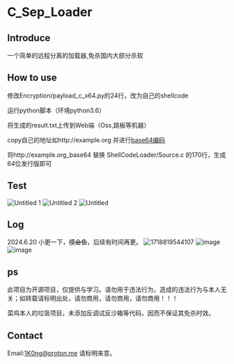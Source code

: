 # C_Sep_Loader

## Introduce

一个简单的远程分离的加载器,免杀国内大部分杀软

## How to use

修改Encryption/payload_c_x64.py的24行，改为自己的shellcode

运行python脚本（环境python3.6）

将生成的result.txt上传到Web端（Oss,跳板等机器）

copy自己的地址如http://example.org 并进行[base64编码](https://www.base64decode.org/)

将http://example.org_base64 替换 ShellCodeLoader/Source.c 的170行，生成64位发行版即可

## Test
![Untitled 1](https://github.com/1K0ng/C_Sep_Loader/assets/156843472/759f6998-71ff-4a03-abd9-71fb40cc7eeb)
![Untitled 2](https://github.com/1K0ng/C_Sep_Loader/assets/156843472/98f20b30-548a-4980-be96-c8886ce8956e)
![Untitled](https://github.com/1K0ng/C_Sep_Loader/assets/156843472/8de5f3b4-ee6b-4ea7-b52d-2c3f2ce0c553)

## Log
2024.6.20 小更一下，~~摸会鱼~~，后续有时间再更。
![1718819544107](https://github.com/1K0ng/C_Sep_Loader/assets/156843472/c62b5dee-6b47-44c6-adc4-c587f4affab2)
![image](https://github.com/1K0ng/C_Sep_Loader/assets/156843472/16a8195f-752b-47b4-a0a1-1bc17975d8dc)
![image](https://github.com/1K0ng/C_Sep_Loader/assets/156843472/210c7460-6e2f-4919-986f-594b05e11c77)

## ps
此项目为开源项目，仅提供与学习。请勿用于违法行为，造成的违法行为与本人无关；如转载请标明出处，请勿商用，请勿商用，请勿商用！！！

菜鸡本人的垃圾项目，未添加反调试反沙箱等代码，因而不保证其免杀时效。

## Contact
Email:1K0ng@proton.me 请标明来意。







